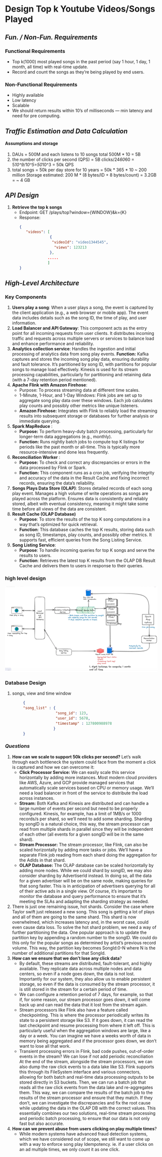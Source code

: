 # Design Top k Youtube Videos/Songs Played

## _Fun. / Non-Fun. Requirements_
### Functional Requirements
   * Top k(1000) most played songs in the past period (say 1 hour, 1 day, 1 month, all time) with real-time update. 
   * Record and count the songs as they’re being played by end users.

### Non-Functional Requirements
   * Highly available
   * Low latency
   * Scalable
   * We should return results within 10’s of milliseconds — min latency and need for pre computing.


## _Traffic Estimation and Data Calculation_
#### Assumptions and storage
1. DAUs = 500M and each listens to 10 songs
   total 500M * 10 = 5B
2. the number of clicks per second (QPS) = 5B clicks/24*60*60 = 5*10^9/10^5=50*10^3 = 50k QPS
3. total songs = 50k per day
   store for 10 years = 50k * 365 * 10 ~ 200 million
   Storage estimated: 200 M * (8 bytes/ID + 8 bytes/count) = 3.2GB = ~ 4 GB


## _API Design_

1. **Retrieve the top k songs**
    * Endpoint: GET /plays/top?window={WINDOW}&k={K}
    * Response:
      ```json
      {
         "videos": [
                    {
                     "videoId": "video1344545",
                      "views": 123213
                    },
                   .....
                   ]
      }
      ```
      
## _High-Level Architecture_
### Key Components

1. **Users play a song**: When a user plays a song, the event is captured by the client application (e.g., a web browser or mobile app). The event data includes details such as the song ID, the time of play, and user information. 
2. **Load Balancer and API Gateway**: This component acts as the entry point for all incoming requests from user clients. It distributes incoming traffic and requests across multiple servers or services to balance load and enhance performance and reliability. 
3. **Analytics collection service**: Handles the ingestion and initial processing of analytics data from song play events.
   **Function:** 
           Kafka captures and stores the incoming song play data, ensuring durability and fault tolerance. 
           It’s partitioned by song ID, with partitions for popular songs to manage load effectively. 
           Kinesis is used for its stream processing capabilities, particularly for partitioning and retaining data (with a 7-day retention period mentioned).
4. **Apache Flink with Amazon Firehose**:
   * Purpose: To process streaming data at different time scales.
   * 1-Minute, 1-Hour, and 1-Day Windows: Flink jobs are set up to aggregate song play data over these windows. Each job calculates play counts and possibly other metrics like unique listeners.
   * **Amazon Firehose:** Integrates with Flink to reliably load the streaming results into subsequent storage or databases for further analysis or immediate querying.
5. **Spark MapReduce** : 
   * **Purpose:** To perform heavy-duty batch processing, particularly for longer-term data aggregations (e.g., monthly).
   * **Function:** Runs nightly batch jobs to compute top K listings for periods like the past month or all-time. This is typically more resource-intensive and done less frequently.
6. **Reconciliation Worker** : 
   * **Purpose:** To check and correct any discrepancies or errors in the data processed by Flink or Spark.
   * **Function:** This component runs as a cron job, verifying the integrity and accuracy of the data in the Result Cache and fixing incorrect records, ensuring the data’s reliability.
7. **Songs Plays Data Store (OLAP)**: Stores detailed records of each song play event. Manages a high volume of write operations as songs are played across the platform. Ensures data is consistently and reliably stored, albeit with eventual consistency, meaning it might take some time before all views of the data are consistent. 
8. **Result Cache (OLAP Database)**
   * **Purpose**: To store the results of the top K song computations in a way that’s optimized for quick retrieval.
   * **Function**: This database caches the top K results, storing data such as song ID, timestamps, play counts, and possibly other metrics. It supports fast, efficient queries from the Song Listing Service.
9. **Song Listing Service**:
   * **Purpose**: To handle incoming queries for top K songs and serve the results to users.
   * **Function**: Retrieves the latest top K results from the OLAP DB Result Cache and delivers them to users in response to their queries.

### high level design
![high level design](./images/Top_K_songs_played.png)

### Database Design

1. songs, view and time window
   ```json
        {
        "song_list" : {
                       "song_id": 123,
                       "user_id": 5678,
                       "timestamp" : 127800988978
                      }
        }
   ```
### _Questions_
1. **How can we scale to support 50k clicks per second?**
   Let’s walk through each bottleneck the system could face from the moment a click is captured and how we can overcome it:
   * **Click Processor Service:** We can easily scale this service horizontally by adding more instances. Most modern cloud providers like AWS, Azure, and GCP provide managed services that automatically scale services based on CPU or memory usage. We’ll need a load balancer in front of the service to distribute the load across instances. 
   * **Stream:** Both Kafka and Kinesis are distributed and can handle a large number of events per second but need to be properly configured. Kinesis, for example, has a limit of 1MB/s or 1000 records/s per shard, so we’ll need to add some sharding. Sharding by songID is a natural choice, this way, the stream processor can read from multiple shards in parallel since they will be independent of each other (all events for a given songID will be in the same shard). 
   * **Stream Processor:** The stream processor, like Flink, can also be scaled horizontally by adding more tasks or jobs. We’ll have a separate Flink job reading from each shard doing the aggregation for the AdIds in that shard. 
   * **OLAP Database:** The OLAP database can be scaled horizontally by adding more nodes. While we could shard by songID, we may also consider sharding by AdvertiserId instead. In doing so, all the data for a given advertiser will be on the same node, making queries for that song faster. This is in anticipation of advertisers querying for all of their active ads in a single view. Of course, it’s important to monitor the database and query performance to ensure that it’s meeting the SLAs and adapting the sharding strategy as needed.
2. There is just one remaining issue, hot shards.
   Consider the case where Taylor swift just released a new song. This song is getting a lot of plays and all of them are going to the same shard. This shard is now overwhelmed, which increases latency and, in the worst case, could even cause data loss.
   To solve the hot shard problem, we need a way of further partitioning the data. One popular approach is to update the partition key by appending a random number to the songID. We could do this only for the popular songs as determined by artist’s previous record volume. This way, the partition key becomes SongId:0-N where N is the number of additional partitions for that SongId.
3. **How can we ensure that we don’t lose any click data**?
   * By default, these streams are distributed, fault-tolerant, and highly available. They replicate data across multiple nodes and data centers, so even if a node goes down, the data is not lost. Importantly for our system, they also allow us to enable persistent storage, so even if the data is consumed by the stream processor, it is still stored in the stream for a certain period of time.
   * We can configure a retention period of 7 days, for example, so that if, for some reason, our stream processor goes down, it will come back up and can read the data that it lost from the stream again.
   * Stream processors like Flink also have a feature called checkpointing. This is where the processor periodically writes its state to a persistent storage like S3. If it goes down, it can read the last checkpoint and resume processing from where it left off. This is particularly useful when the aggregation windows are large, like a day or a week. You can imagine we have a weeks worth of data in memory being aggregated and if the processor goes down, we don’t want to lose all that work.
   * Transient processing errors in Flink, bad code pushes, out-of-order events in the stream?
     We can lose if not add periodic reconciliation
     At the end of the stream, alongside the stream processors, we can also dump the raw click events to a data lake like S3. Flink supports this through its FileSystem interface and various connectors, allowing for both batch and real-time data processing outputs to be stored directly in S3 buckets. Then, we can run a batch job that reads all the raw click events from the data lake and re-aggregates them. This way, we can compare the results of the batch job to the results of the stream processor and ensure that they match. If they don’t, we can investigate the discrepancies and fix the root cause while updating the data in the OLAP DB with the correct values.
     This essentially combines our two solutions, real-time stream processing and periodic batch processing, to ensure that our data is not only fast but also accurate.
4. **How can we prevent abuse from users clicking on play multiple times**? 
   * While modern systems have advanced fraud detection systems, which we have considered out of scope, we still want to come up with a way to enforce song play Idempotency. ie. if a user clicks on an ad multiple times, we only count it as one click.

